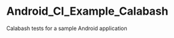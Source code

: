 Android_CI_Example_Calabash
===========================

Calabash tests for a sample Android application
